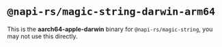 # `@napi-rs/magic-string-darwin-arm64`

This is the **aarch64-apple-darwin** binary for `@napi-rs/magic-string`, you may not use this directly.
